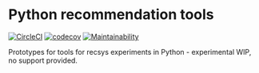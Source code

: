 # Python recommendation tools

[![CircleCI](https://circleci.com/gh/lenskit/lkpy.svg?style=svg)](https://circleci.com/gh/lenskit/lkpy)
[![codecov](https://codecov.io/gh/lenskit/lkpy/branch/master/graph/badge.svg)](https://codecov.io/gh/lenskit/lkpy)
[![Maintainability](https://api.codeclimate.com/v1/badges/c02098c161112e19c148/maintainability)](https://codeclimate.com/github/lenskit/lkpy/maintainability)

Prototypes for tools for recsys experiments in Python - experimental WIP, no support provided.
